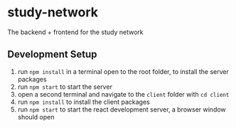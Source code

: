 # study-network
The backend + frontend for the study network

## Development Setup
1. run `npm install` in a terminal open to the root folder, to install the server packages
2. run `npm start` to start the server
3. open a second terminal and navigate to the `client` folder with `cd client`
4. run `npm install` to install the client packages
5. run `npm start` to start the react development server, a browser window should open

